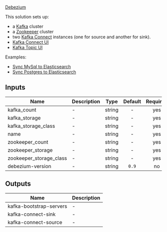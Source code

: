 [Debezium](https://debezium.io)

This solution sets up:
- a [Kafka](https://kafka.apache.org) cluster
- a [Zookeeper](https://zookeeper.apache.org) cluster
- two [Kafka Connect](https://docs.confluent.io/current/connect/index.html) instances (one for source and another for sink).
- [Kafka Connect UI](http://kafka-connect-ui.landoop.com)
- [Kafka Topic UI](http://kafka-topics-ui.landoop.com)

Examples:
- [Sync MySql to Elasticsearch](https://github.com/mingfang/terraform-provider-k8s/tree/master/examples/debezium-mysql-elasticsearch)
- [Sync Postgres to Elasticsearch](https://github.com/mingfang/terraform-provider-k8s/tree/master/examples/debezium-postgres-elasticsearch)

## Inputs

| Name | Description | Type | Default | Required |
|------|-------------|:----:|:-----:|:-----:|
| kafka\_count | - | string | - | yes |
| kafka\_storage | - | string | - | yes |
| kafka\_storage\_class | - | string | - | yes |
| name | - | string | - | yes |
| zookeeper\_count | - | string | - | yes |
| zookeeper\_storage | - | string | - | yes |
| zookeeper\_storage\_class | - | string | - | yes |
| debezium-version | - | string | `0.9` | no |

## Outputs

| Name | Description |
|------|-------------|
| kafka-bootstrap-servers | - |
| kafka-connect-sink | - |
| kafka-connect-source | - |

